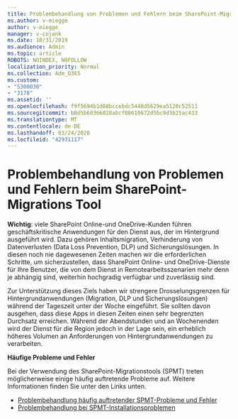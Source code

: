 ```yaml
---
title: Problembehandlung von Problemen und Fehlern beim SharePoint-Migrations Tool
ms.author: v-miegge
author: v-miegge
manager: v-cojank
ms.date: 10/31/2019
ms.audience: Admin
ms.topic: article
ROBOTS: NOINDEX, NOFOLLOW
localization_priority: Normal
ms.collection: Adm_O365
ms.custom:
- "5300030"
- "3178"
ms.assetid: ''
ms.openlocfilehash: f9f5694b1d88bccebdc5448d5629ea5120c52511
ms.sourcegitcommit: b0d5b68366028abcf08610672d5bc9d3b25ac433
ms.translationtype: MT
ms.contentlocale: de-DE
ms.lasthandoff: 03/24/2020
ms.locfileid: "42931117"
---
```

# <a name="troubleshooting-sharepoint-migration-tool-issues-and-errors"></a>Problembehandlung von Problemen und Fehlern beim SharePoint-Migrations Tool

**Wichtig**: viele SharePoint Online-und OneDrive-Kunden führen geschäftskritische Anwendungen für den Dienst aus, der im Hintergrund ausgeführt wird. Dazu gehören Inhaltsmigration, Verhinderung von Datenverlusten (Data Loss Prevention, DLP) und Sicherungslösungen. In diesen noch nie dagewesenen Zeiten machen wir die erforderlichen Schritte, um sicherzustellen, dass SharePoint Online- und OneDrive-Dienste für Ihre Benutzer, die von dem Dienst in Remotearbeitsszenarien mehr denn je abhängig sind, weiterhin hochgradig verfügbar und zuverlässig sind.

Zur Unterstützung dieses Ziels haben wir strengere Drosselungsgrenzen für Hintergrundanwendungen (Migration, DLP und Sicherungslösungen) während der Tageszeit unter der Woche eingeführt. Sie sollten davon ausgehen, dass diese Apps in diesen Zeiten einen sehr begrenzten Durchsatz erreichen. Während der Abendstunden und an Wochenenden wird der Dienst für die Region jedoch in der Lage sein, ein erheblich höheres Volumen an Anforderungen von Hintergrundanwendungen zu verarbeiten.

**Häufige Probleme und Fehler**

Bei der Verwendung des SharePoint-Migrationstools (SPMT) treten möglicherweise einige häufig auftretende Probleme auf. Weitere Informationen finden Sie unter den Links unten.

* [Problembehandlung häufig auftretender SPMT-Probleme und Fehler](https://docs.microsoft.com/sharepointmigration/troubleshooting-common-spmt-issues)
* [Problembehandlung bei SPMT-Installationsproblemen](https://docs.microsoft.com/sharepointmigration/spmt-install-issues)
